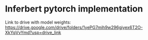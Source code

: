 # Inferbert pytorch implementation


Link to drive with model weights:
https://drive.google.com/drive/folders/1yePG7mih9w296gjyex6T2O-XkYqVvYmd?usp=drive_link
